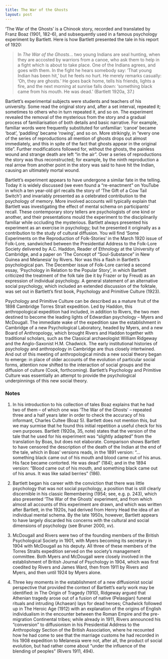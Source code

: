 ```yaml
---
title: The War of the Ghosts
layout: post
---
```


‘The War of the Ghosts’ is a Chinook story, recorded and translated by Franz Boaz (1901, 182-6), and subsequently used in a famous psychology experiment by Bartlett. Here is how Bartlett presented the tale in his report of 1920:

>In *The War of the Ghosts*… two young Indians are seal hunting, when they are accosted by warriors from a canoe, who ask them to help in a fight which is about to take place. One of the Indians agrees, and goes with them. In the fight he hears somebody say: ‘That young Indian has been hit,’ but he feels no hurt. He merely remarks casually: ‘Oh, they are ghosts.’ He goes back home, tells his friends, lights a fire, and the next morning at sunrise falls down: ‘something black came from his mouth. He was dead.’ (Bartlett 1920a, 37.)
 
Bartlett’s experimental subjects were students and teachers of his university. Some read the original story and, after a set interval, repeated it; sometimes to others who in turn repeated it, and so on. The experiment revealed the removal of the mysterious from the story and a gradual process of familiarisation of both details and basic narrative. For example, familiar words were frequently substituted for unfamiliar: ‘canoe’ became ‘boat’, ‘paddling’ became ‘rowing’, and so on. More strikingly, in “every one of the series of reproductions all mention of ghosts drops out almost immediately, and this in spite of the fact that ghosts appear in the original title”. Further modifications followed for, without the ghosts, the painless wound and strange death are left “in the air”. Over a series of reproductions the story was thus reconstructed; for example, by the ninth reproduction a real arrow from another point in the story was said to have hit the Indian, causing an ultimately mortal wound.

Bartlett’s experiment appears to have undergone a similar fate in the telling. Today it is widely discussed (we even found a “re-enactment” on YouTube in which a ten year-old girl recalls the story of ‘The Gift of a Cow Tail Switch’) and invariably presented as a celebrated contribution to the psychology of memory. More involved accounts will typically explain that Bartlett was investigating the effect of mental schema on participants’ recall.  These contemporary story tellers are psychologists of one kind or another, and their presentations mould the experiment to the disciplinarily familiar while occluding the mysterious. Bartlett always presented his experiment as an exercise in psychology; but he presented it originally as a contribution to the study of cultural diffusion. You will find ‘Some Experiments on the Reproduction of Folk-Stories’ in the March 1920 issue of Folk-Lore, sandwiched between the Presidential Address to the Folk-Lore Society delivered by A.C. Haddon, Reader of Ethnology at the University of Cambridge, and a paper on ‘The Concept of “Soul-Substance” in New Guinea and Melanesia’ by Rivers. Nor was this a flash in Bartlett’s psychological pan. The December issue of Folk-Lore carried a second essay, ‘Psychology in Relation to the Popular Story’, in which Bartlett criticized the treatment of the folk tale (be it by Frazer or by Freud) as an expression of individual psychology. A general statement of an alternative social psychology, which included an extended discussion of the folktale, was set out in Bartlett’s first book, Psychology and Primitive Culture (1923).

Psychology and Primitive Culture can be described as a mature fruit of the 1898 Cambridge Torres Strait expedition. Led by Haddon, this anthropological expedition had included, in addition to Rivers, the two men destined to become the leading lights of Edwardian psychology – Myers and McDougall. The immediate wake of the expedition saw the establishment in Cambridge of a new Psychological Laboratory, headed by Myers, and a new Board of Anthropology, which brought Rivers and Haddon together with traditional scholars, such as the Classical archaeologist William Ridgeway and the Anglo-Saxonist H.M. Chadwick. The early institutional histories of psychology and anthropology in Cambridge are thus closely intertwined.  And out of this meeting of anthropological minds a new social theory began to emerge: in place of older accounts of the evolution of particular social forms, attention now shifted to the interaction of social groups and the diffusion of culture (Cook, forthcoming).  Bartlett’s Psychology and Primitive Culture was essentially an attempt to provide the psychological underpinnings of this new social theory. 

### Notes

1. In his introduction to his collection of tales Boaz explains that he had two of them – of which one was ‘The War of the Ghosts’ – repeated three and a half years later in order to check the accuracy of his informant, Charles Cultee (Boaz 5). Bartlett does not mention this, but we may surmise that he found this initial repetition a useful check for his own purposes. Bartlett (1920a, 35, note) states that the version of the tale that he used for his experiment was “slightly adapted” from the translation by Boas, but does not elaborate. Comparison shows Bartlett to have censored the description of the death of the Indian at the end of the tale, which in Boas’ versions reads, in the 1891 version: “… something black came out of his mouth and blood came out of his anus. His face became contorted. He was dead” (184); and in the 1894 version: “Blood came out of his mouth, and something black came out of his anus. It was like salad berries” (186).

2. Bartlett began his career with the conviction that there was little psychology that was not social psychology, a position that is still clearly discernible in his classic Remembering (1954; see, e.g. p. 243), which also presented ‘The War of the Ghosts’ experiment, and from which almost all accounts of this experiment are drawn, and which was written after Bartlett, in the 1920s, had derived from Henry Head the idea of an individual mental schema. By the late 1950s, however, Bartlett appears to have largely discarded his concerns with the cultural and social dimensions of psychology (see Bruner 2000, xv).

3. McDougall and Rivers were two of the founding members of the British Psychological Society in 1901, with Myers becoming its secretary in 1904 with McDougall as his deputy. All three of these members of the Torres Straits expedition served on the society’s management committee. Both Myers and McDougall were closely involved in the establishment of British Journal of Psychology in 1904, which was first coedited by Rivers and James Ward, then from 1911 by Rivers and Myers, and then until 1924 by Myers alone.

4. Three key moments in the establishment of a new diffusionist social perspective that provided the context of Bartlett’s early work may be identified: in The Origin of Tragedy (1910), Ridgeway argued that Athenian tragedy arose out of a fusion of native (Pelasgian) funeral rituals and intruding (Achaean) lays for dead heroes; Chadwick followed up in The Heroic Age (1912) with an explanation of the origins of English individualism in the encounter between the Roman Empire and the pre-migration Continental tribes; while already in 1911, Rivers announced his “conversion” to diffusionism in his Presidential Address to the Anthropology Section of the British Association, where he recounted how he had come to see that the marriage customs he had recorded in his 1908 expedition to Melanesia were not, after all, the product of social evolution, but had rather come about “under the influence of the blending of peoples” (Rivers 1911, 494). 